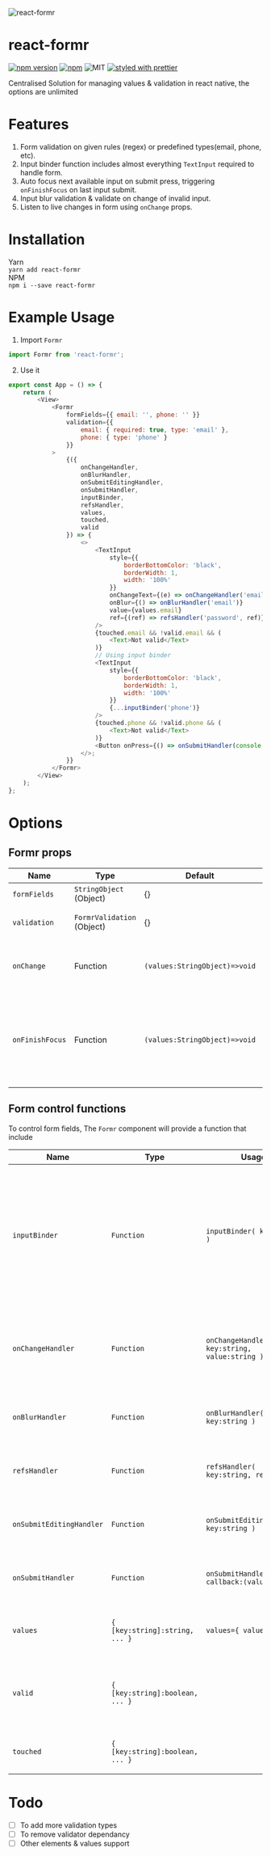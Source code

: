 
![react-formr](https://github.com/ltsharma/react-formr/blob/master/img/formr-banner.png)

# react-formr

[![npm version](https://badge.fury.io/js/react-formr.svg)](https://badge.fury.io/js/react-formr)
[![npm](https://img.shields.io/npm/dt/react-formr.svg)](https://www.npmjs.com/package/react-formr)
![MIT](https://img.shields.io/dub/l/vibe-d.svg)
[![styled with prettier](https://img.shields.io/badge/styled_with-prettier-ff69b4.svg)](https://github.com/prettier/prettier)


Centralised Solution for managing values & validation in react native, the options are unlimited

# Features

1. Form validation on given rules (regex) or predefined types(email, phone, etc).
2. Input binder function includes almost everything `TextInput` required to handle form.
3. Auto focus next available input on submit press, triggering `onFinishFocus` on last input submit.
4. Input blur validation & validate on change of invalid input.
5. Listen to live changes in form using `onChange` props.

# Installation

Yarn \
`yarn add react-formr` \
NPM \
`npm i --save react-formr`

# Example Usage

1. Import `Formr`

```javascript
import Formr from 'react-formr';
```

2. Use it

```javascript
export const App = () => {
    return (
        <View>
            <Formr
                formFields={{ email: '', phone: '' }}
                validation={{
                    email: { required: true, type: 'email' },
                    phone: { type: 'phone' }
                }}
            >
                {({
                    onChangeHandler,
                    onBlurHandler,
                    onSubmitEditingHandler,
                    onSubmitHandler,
                    inputBinder,
                    refsHandler,
                    values,
                    touched,
                    valid
                }) => {
                    <>
                        <TextInput
                            style={{
                                borderBottomColor: 'black',
                                borderWidth: 1,
                                width: '100%'
                            }}
                            onChangeText={(e) => onChangeHandler('email', e)}
                            onBlur={() => onBlurHandler('email')}
                            value={values.email}
                            ref={(ref) => refsHandler('password', ref)}
                        />
                        {touched.email && !valid.email && (
                            <Text>Not valid</Text>
                        )}
                        // Using input binder
                        <TextInput
                            style={{
                                borderBottomColor: 'black',
                                borderWidth: 1,
                                width: '100%'
                            }}
                            {...inputBinder('phone')}
                        />
                        {touched.phone && !valid.phone && (
                            <Text>Not valid</Text>
                        )}
                        <Button onPress={() => onSubmitHandler(console.log)} title="Submit" color="#841584" />
                    </>;
                }}
            </Formr>
        </View>
    );
};
```

# Options

## Formr props

| Name            | Type                       | Default                       | Description                                                                          | Example                                |
| --------------- | -------------------------- | ----------------------------- | ------------------------------------------------------------------------------------ | -------------------------------------- |
| `formFields`    | `StringObject` (Object)    | {}                            | Form fields values                                                                   | `{email:""}`                           |
| `validation`    | `FormrValidation` (Object) | {}                            | Form fields for validation                                                           | `{email:{required:true,type:"email"}}` |
| `onChange`      | Function                   | `(values:StringObject)=>void` | Function for observing fields changes                                                |
| `onFinishFocus` | Function                   | `(values:StringObject)=>void` | Function to trigger on all input focus finished on hitting return key on last input. |                                        |

## Form control functions

To control form fields, The `Formr` component will provide a function that include

| Name                     | Type                            | Usage                                         | Descripion                                                                                                                                                                                             | Example                                                                                            |
| ------------------------ | ------------------------------- | --------------------------------------------- | ------------------------------------------------------------------------------------------------------------------------------------------------------------------------------------------------------ | -------------------------------------------------------------------------------------------------- |
| `inputBinder`            | `Function`                      | `inputBinder( key:string )`                   | Which includes almost everything of <b>`TextInput`</b>: `value`, `onChangeText`, `onBlur`, `ref`, `onSubmitEditing` also `valid` & `touched` if you are making custom input component with these props | ` <TextInput {...inputBinder('email')} />`                                                         |
| `onChangeHandler`        | `Function`                      | `onChangeHandler( key:string, value:string )` | To set value of the field, call this function with arguments: `key` - which input field to update. `value` to that field                                                                               | ` <TextInput onChangeText={ (text)=> onHandleChange("email":text) } />`                            |
| `onBlurHandler`          | `Function`                      | `onBlurHandler( key:string )`                 | To set which field is blurred, call this function with key on blurrEvent                                                                                                                               | `<TextInput onBlur={ ()=> onBlurHandler("email") } />`                                             |
| `refsHandler`            | `Function`                      | `refsHandler( key:string, ref:any )`          | To set which field is blurred, call this function with key on blurrEvent                                                                                                                               | `<TextInput ref={ (ref)=> refsHandler("email",ref) } />`                                           |
| `onSubmitEditingHandler` | `Function`                      | `onSubmitEditingHandler( key:string )`        | To set which field is blurred, call this function with key on blurrEvent                                                                                                                               | `<TextInput onSubmitEditing={ ()=> onSubmitEditingHandler("email") } />`                           |
| `onSubmitHandler`        | `Function`                      | `onSubmitHandler( callback:(values)=>{} )`    | This handle submit button & validation flow. This is used to submit form.                                                                                                                              | `<Button title="Submit" onPress={ ()=> onSubmitHandler( (values)=> submitFormToApi(values) ) } />` |
| `values`                 | `{ [key:string]:string, ... }`  | `values={ values[key] }`                      | Objct of field values, can be used for value input for the `TextInput`                                                                                                                                 | `<TextInput value={values.email} />`                                                               |
| `valid`                  | `{ [key:string]:boolean, ... }` |                                               | Its is This object contains validation results,`true`:valid and `false`:validation fail.                                                                                                               | `{!valid.email && <Text> This fields is invalid </Text>}`                                          |
| `touched`                | `{ [key:string]:boolean, ... }` |                                               | Its is used to show error message on validation fail.                                                                                                                                                  | `{touched.email && !valid.email && <Text> This fields is invalid </Text>}`                         |

# Todo

-   [ ] To add more validation types
-   [ ] To remove validator dependancy
-   [ ] Other elements & values support

